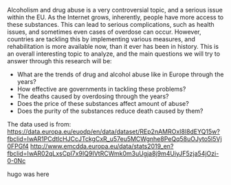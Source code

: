 Alcoholism and drug abuse is a very controversial topic, and a serious issue within the EU. As the Internet grows, inherently, people have more access to these substances. This can lead to serious complications, such as health issues, and sometimes even cases of overdose can occur. However, countries are tackling this by implementing various measures, and rehabilitation is more available now, than it ever has been in history. This is an overall interesting topic to analyze, and the main questions we will try to answer through this research will be:

- What are the trends of drug and alcohol abuse like in Europe through the years?
- How effective are governments in tackling these problems?
- The deaths caused by overdosing through the years?
- Does the price of these substances affect amount of abuse?
- Does the purity of the substances reduce death caused by them?








The data used is from:
https://data.europa.eu/euodp/en/data/dataset/REp2nAMROxI8l8dEYQ15w?fbclid=IwAR1PCdtlcHJCcJTckgCxR_u57eu5MCWgnhe8PeQq58uOJyto5l5Vj0FPGf4
http://www.emcdda.europa.eu/data/stats2019_en?fbclid=IwAR02qLxsCpI7x9IQ9IVtRCWmk0m3uUgja8j9m4UiyJF5zja54jOzi-0-0Nc

hugo was here